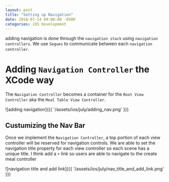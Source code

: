 ```yaml
---
layout: post
title: "Setting up Navigation"
date: 2018-07-14 09:00:00 -0500
categories: iOS Development 
---
```


adding navigation is done through the `navigation stack` using `navigation controllers`. We use `Segues` to communicate between each `navigation controller`. 

# Adding `Navigation Controller` the XCode way
The `Navigation Controller` becomes a container for the `Root View Controller` aka the `Meal Table View Controller`. 

![adding navigation]({{ '/assets/ios/july/adding_nav.png' }})


## Custumizing the Nav Bar
Once we implement the `Navigation Controller`, a top portion of each view controller will be reserved for navigation controls. We are able to set the navigation title property for each view controller so each scene has a unique title. I think add a `+` link so users are able to navigate to the create meal controller

![navigation title and add link]({{ '/assets/ios/july/nav_title_and_add_link.png' }})


